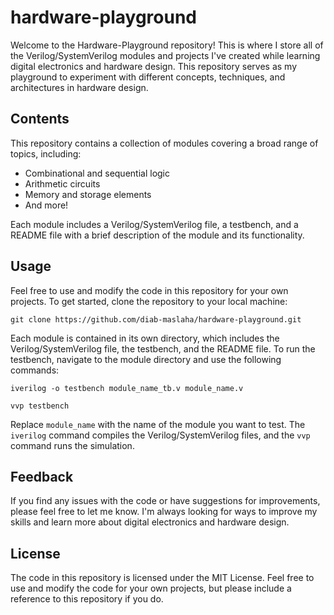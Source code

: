 # hardware-playground

Welcome to the Hardware-Playground repository! This is where I store all of the Verilog/SystemVerilog modules and projects I've created while learning digital electronics and hardware design. This repository serves as my playground to experiment with different concepts, techniques, and architectures in hardware design.

## Contents

This repository contains a collection of modules covering a broad range of topics, including:

- Combinational and sequential logic
- Arithmetic circuits
- Memory and storage elements
- And more!

Each module includes a Verilog/SystemVerilog file, a testbench, and a README file with a brief description of the module and its functionality.

## Usage

Feel free to use and modify the code in this repository for your own projects. To get started, clone the repository to your local machine:

```
git clone https://github.com/diab-maslaha/hardware-playground.git
```

Each module is contained in its own directory, which includes the Verilog/SystemVerilog file, the testbench, and the README file. To run the testbench, navigate to the module directory and use the following commands:

```
iverilog -o testbench module_name_tb.v module_name.v
```

```
vvp testbench
```

Replace `module_name` with the name of the module you want to test. The `iverilog` command compiles the Verilog/SystemVerilog files, and the `vvp` command runs the simulation.

## Feedback

If you find any issues with the code or have suggestions for improvements, please feel free to let me know. I'm always looking for ways to improve my skills and learn more about digital electronics and hardware design.

## License

The code in this repository is licensed under the MIT License. Feel free to use and modify the code for your own projects, but please include a reference to this repository if you do.
